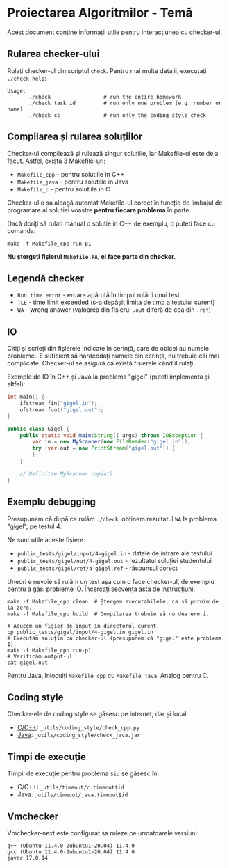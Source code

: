 # Proiectarea Algoritmilor - Temă

Acest document conține informații utile pentru interacțiunea cu checker-ul.

## Rularea checker-ului

Rulați checker-ul din scriptul `check`. Pentru mai multe detalii, executați
`./check help`:

```text
Usage:
       ./check                 # run the entire homework
       ./check task_id         # run only one problem (e.g. number or name)
       ./check cs              # run only the coding style check
```

## Compilarea și rularea soluțiilor

Checker-ul compilează și rulează singur soluțiile, iar Makefile-ul este deja facut. Astfel, exista 3 Makefile-uri:
- `Makefile_cpp` - pentru solutiile in C++
- `Makefile_java` - pentru solutiile in Java
- `Makefile_c` - pentru solutiile in C

Checker-ul o sa aleagă automat Makefile-ul corect în funcție de limbajul de programare al solutiei voastre **pentru fiecare problema** în parte.

Dacă doriți să rulați manual o solutie in C++ de exemplu, o puteti face cu comanda:

```shell
make -f Makefile_cpp run-p1
```

**Nu ștergeți fișierul `Makefile.PA`, el face parte din checker.**

## Legendă checker

- `Run time error` - eroare apărută în timpul rulării unui test
- `TLE` - time limit exceeded (s-a depășit limita de timp a testului curent)
- `WA` - wrong answer (valoarea din fișierul `.out` diferă de cea din `.ref`)

## IO

Citiți și scrieți din fișierele indicate în cerință, care de obicei au numele
problemei. E suficient să hardcodați numele din cerință, nu trebuie căi mai
complicate. Checker-ul se asigură că există fișierele când îl rulați.

Exemple de IO în C++ și Java la problema "gigel" (puteti implementa și altfel):

```cpp
int main() {
    ifstream fin("gigel.in");
    ofstream fout("gigel.out");
}
```

```java
public class Gigel {
    public static void main(String[] args) throws IOException {
        var in = new MyScanner(new FileReader("gigel.in"));
        try (var out = new PrintStream("gigel.out")) {
        }
    }

    // Definiție MyScanner copiată.
}
```

## Exemplu debugging

Presupunem că după ce rulăm `./check`, obținem rezultatul `WA` la problema
"gigel", pe testul 4.

Ne sunt utile aceste fișiere:

- `public_tests/gigel/input/4-gigel.in` - datele de intrare ale testului
- `public_tests/gigel/out/4-gigel.out` - rezultatul soluției studentului
- `public_tests/gigel/ref/4-gigel.ref` - răspunsul corect

Uneori e nevoie să rulăm un test așa cum o face checker-ul, de exemplu pentru a
găsi probleme IO. Încercați secvența asta de instrucțiuni:

```shell
make -f Makefile_cpp clean  # Ștergem executabilele, ca să pornim de la zero.
make -f Makefile_cpp build  # Compilarea trebuie să nu dea erori.

# Aducem un fișier de input în directorul curent.
cp public_tests/gigel/input/4-gigel.in gigel.in
# Executăm soluția ca checker-ul (presupunem că "gigel" este problema 1).
make -f Makefile_cpp run-p1
# Verificăm output-ul.
cat gigel.out
```

Pentru Java, înlocuiți `Makefile_cpp` cu `Makefile_java`. Analog pentru C.

## Coding style

Checker-ele de coding style se găsesc pe Internet, dar și local:

- [C/C++](https://google.github.io/styleguide/cppguide.html):
  `_utils/coding_style/check_cpp.py`
- [Java](http://checkstyle.sourceforge.net/google_style.html):
  `_utils/coding_style/check_java.jar`

## Timpi de execuție

Timpii de execuție pentru problema `$id` se găsesc în:

- C/C++: `_utils/timeout/c.timeout$id`
- Java: `_utils/timeout/java.timeout$id`

## Vmchecker
Vmchecker-next este configurat sa ruleze pe urmatoarele versiuni:
```text
g++ (Ubuntu 11.4.0-2ubuntu1~20.04) 11.4.0
gcc (Ubuntu 11.4.0-2ubuntu1~20.04) 11.4.0
javac 17.0.14
```
